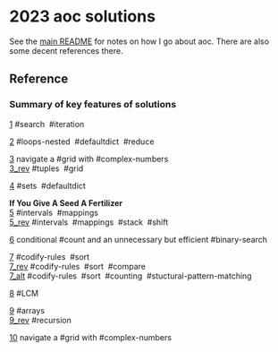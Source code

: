 # 2023 aoc solutions

See the [main README](https://github.com/maread99/aoc) for notes on how I go about aoc. There are also some decent references there.

## Reference

### Summary of key features of solutions

[1](./01.py) #search &nbsp;#iteration  

[2](./02.py) #loops-nested &nbsp;#defaultdict  &nbsp;#reduce  

[3](./03.py) navigate a #grid with #complex-numbers  
[3_rev](./03_rev.py) #tuples &nbsp;#grid  

[4](./04.py) #sets &nbsp;#defaultdict  

**If You Give A Seed A Fertilizer**  
[5](./05.py) #intervals &nbsp;#mappings  
[5_rev](./05_rev.py) #intervals &nbsp;#mappings &nbsp;#stack &nbsp;#shift  

[6](./06.py) conditional #count and an unnecessary but efficient #binary-search  

[7](./07.py) #codify-rules &nbsp;#sort  
[7_rev](./07_rev.py) #codify-rules &nbsp;#sort &nbsp;#compare  
[7_alt](./07_alt.py) #codify-rules &nbsp;#sort &nbsp;#counting &nbsp;#stuctural-pattern-matching  

[8](./08.py) #LCM  

[9](./09.py) #arrays  
[9_rev](./09_rev.py) #recursion  

[10](./10.py) navigate a #grid with #complex-numbers  
